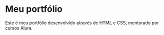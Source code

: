 # Meu portfólio

Este é meu portfólio desenvolvido através de HTML e CSS, mentorado por cursos Alura.

